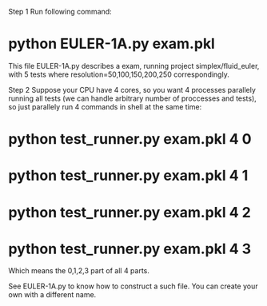 Step 1
Run following command:
# python EULER-1A.py exam.pkl
This file EULER-1A.py describes a exam, running project simplex/fluid_euler, with 5 tests where resolution=50,100,150,200,250 correspondingly.

Step 2
Suppose your CPU have 4 cores, so you want 4 processes parallely running all tests (we can handle arbitrary number of proccesses and tests), so just parallely run 4 commands in shell at the same time:
# python test_runner.py exam.pkl 4 0
# python test_runner.py exam.pkl 4 1
# python test_runner.py exam.pkl 4 2
# python test_runner.py exam.pkl 4 3
Which means the 0,1,2,3 part of all 4 parts.

See EULER-1A.py to know how to construct a such file. You can create your own with a different name.